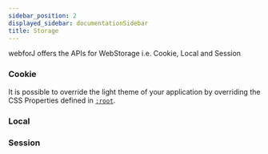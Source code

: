 ```yaml
---
sidebar_position: 2
displayed_sidebar: documentationSidebar
title: Storage
---
```


webforJ  offers the APIs for WebStorage i.e. Cookie, Local and Session

 

### Cookie

It is possible to override the light theme of your application by overriding the CSS Properties defined in [`:root`](https://developer.mozilla.org/en-US/docs/Web/CSS/:root).


### Local




### Session